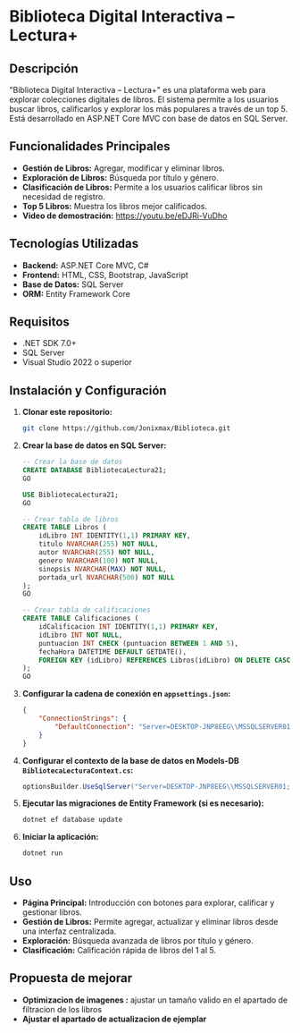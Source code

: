 # Biblioteca Digital Interactiva – Lectura+

## Descripción

"Biblioteca Digital Interactiva – Lectura+" es una plataforma web para explorar colecciones digitales de libros. El sistema permite a los usuarios buscar libros, calificarlos y explorar los más populares a través de un top 5. Está desarrollado en ASP.NET Core MVC con base de datos en SQL Server.

## Funcionalidades Principales

* **Gestión de Libros:** Agregar, modificar y eliminar libros.
* **Exploración de Libros:** Búsqueda por título y género.
* **Clasificación de Libros:** Permite a los usuarios calificar libros sin necesidad de registro.
* **Top 5 Libros:** Muestra los libros mejor calificados.
* **Video de demostración:** https://youtu.be/eDJRi-VuDho

## Tecnologías Utilizadas

* **Backend:** ASP.NET Core MVC, C#
* **Frontend:** HTML, CSS, Bootstrap, JavaScript
* **Base de Datos:** SQL Server
* **ORM:** Entity Framework Core

## Requisitos

* .NET SDK 7.0+
* SQL Server
* Visual Studio 2022 o superior

## Instalación y Configuración

1. **Clonar este repositorio:**

   ```bash
   git clone https://github.com/Jonixmax/Biblioteca.git
   ```

2. **Crear la base de datos en SQL Server:**

   ```sql
   -- Crear la base de datos
   CREATE DATABASE BibliotecaLectura21;
   GO

   USE BibliotecaLectura21;
   GO

   -- Crear tabla de libros
   CREATE TABLE Libros (
       idLibro INT IDENTITY(1,1) PRIMARY KEY,
       titulo NVARCHAR(255) NOT NULL,
       autor NVARCHAR(255) NOT NULL,
       genero NVARCHAR(100) NOT NULL,
       sinopsis NVARCHAR(MAX) NOT NULL,
       portada_url NVARCHAR(500) NOT NULL
   );
   GO

   -- Crear tabla de calificaciones
   CREATE TABLE Calificaciones (
       idCalificacion INT IDENTITY(1,1) PRIMARY KEY,
       idLibro INT NOT NULL,
       puntuacion INT CHECK (puntuacion BETWEEN 1 AND 5),
       fechaHora DATETIME DEFAULT GETDATE(),
       FOREIGN KEY (idLibro) REFERENCES Libros(idLibro) ON DELETE CASCADE
   );
   GO


   ```

3. **Configurar la cadena de conexión en `appsettings.json`:**

   ```json
   {
       "ConnectionStrings": {
           "DefaultConnection": "Server=DESKTOP-JNP8EEG\\MSSQLSERVER01;Database=BibliotecaLectura21;Trusted_Connection=True;TrustServerCertificate=True;"
       }
   }
   ```

4. **Configurar el contexto de la base de datos en Models-DB `BibliotecaLecturaContext.cs`:**

   ```csharp
   optionsBuilder.UseSqlServer("Server=DESKTOP-JNP8EEG\\MSSQLSERVER01;Database=BibliotecaLectura21;Trusted_Connection=True;TrustServerCertificate=True;");
   ```

5. **Ejecutar las migraciones de Entity Framework (si es necesario):**

   ```bash
   dotnet ef database update
   ```

6. **Iniciar la aplicación:**

   ```bash
   dotnet run
   ```

## Uso

* **Página Principal:** Introducción con botones para explorar, calificar y gestionar libros.
* **Gestión de Libros:** Permite agregar, actualizar y eliminar libros desde una interfaz centralizada.
* **Exploración:** Búsqueda avanzada de libros por título y género.
* **Clasificación:** Calificación rápida de libros del 1 al 5.

## Propuesta de mejorar 
* **Optimizacion de imagenes :** ajustar un tamaño valido en el apartado de filtracion de los libros
* **Ajustar el apartado de actualizacion de ejemplar** 




